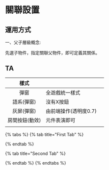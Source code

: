 # 關聯設置

## 運用方式

一、父子層級概念:

先選子物件，指定關聯父物件，即可定義其關係。

## TA

| 樣式 |  |  |
| :---: | :--- | :--- |
| 彈窗 | 全遊戲統一樣式 |  |
| 語系\(彈窗\) | 沒有X按鈕 |  |
| 灰屏\(彈窗\) | 由前端操作\(透明度0.7\) |  |
| 房間按鈕\(動效\) | 元件表演即可 |  |
|  |  |  |

{% tabs %}
{% tab title="First Tab" %}

{% endtab %}

{% tab title="Second Tab" %}

{% endtab %}
{% endtabs %}

